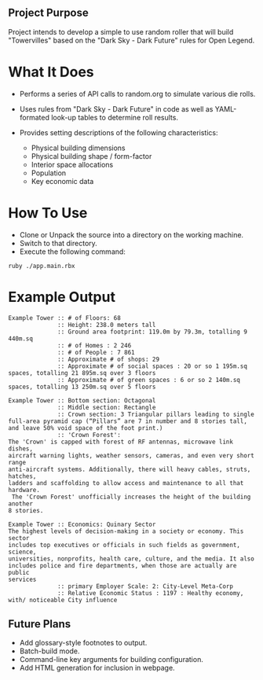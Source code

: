 [_metadata_:author_name]:- "Michel R Vaillancourt"
[_metadata_:author_email]:- "Michel@MichelRVaillancourt.com"
[_metadata_:studio_name]:- "Wolfstar Studios"
[_metadata_:project_start_date]:- "01 Dec 2021 - Afternoon"
[_metadata_:tags]:- "ttrpg ruby markdown"

[_metadata_:version]:- "1.1.0"
[_metadata_:last_change_date]:- "05 Mar 2022 @ 08h55ADT"


Project Purpose
---------------

Project intends to develop a simple to use random roller that will build "Towervilles" based on the "Dark Sky - Dark Future" rules for Open Legend.

What It Does
============

  * Performs a series of API calls to random.org to simulate various die rolls.
  * Uses rules from "Dark Sky - Dark Future" in code as well as YAML-formated look-up tables to determine roll results.
  * Provides setting descriptions of the following characteristics:

    + Physical building dimensions
    + Physical building shape / form-factor
    + Interior space allocations
    + Population
    + Key economic data

How To Use
==========

 * Clone or Unpack the source into a directory on the working machine.
 * Switch to that directory.
 * Execute the following command:

`ruby ./app.main.rbx`

Example Output
==============

    Example Tower :: # of Floors: 68
                  :: Height: 238.0 meters tall
                  :: Ground area footprint: 119.0m by 79.3m, totalling 9 440m.sq
                  :: # of Homes : 2 246
                  :: # of People : 7 861
                  :: Approximate # of shops: 29
                  :: Approximate # of social spaces : 20 or so 1 195m.sq spaces, totalling 21 895m.sq over 3 floors
                  :: Approximate # of green spaces : 6 or so 2 140m.sq spaces, totalling 13 250m.sq over 5 floors

    Example Tower :: Bottom section: Octagonal
                  :: Middle section: Rectangle
                  :: Crown section: 3 Triangular pillars leading to single full-area pyramid cap (“Pillars” are 7 in number and 8 stories tall, and leave 50% void space of the foot print.)
                  :: 'Crown Forest':
    The 'Crown' is capped with forest of RF antennas, microwave link dishes,
    aircraft warning lights, weather sensors, cameras, and even very short range
    anti-aircraft systems. Additionally, there will heavy cables, struts, hatches,
    ladders and scaffolding to allow access and maintenance to all that hardware.
     The 'Crown Forest' unofficially increases the height of the building another
    8 stories.

    Example Tower :: Economics: Quinary Sector
    The highest levels of decision-making in a society or economy. This sector
    includes top executives or officials in such fields as government, science,
    universities, nonprofits, health care, culture, and the media. It also
    includes police and fire departments, when those are actually are public
    services
                  :: primary Employer Scale: 2: City-Level Meta-Corp
                  :: Relative Economic Status : 1197 : Healthy economy, with/ noticeable City influence

Future Plans
------------

* Add glossary-style footnotes to output.
* Batch-build mode.
* Command-line key arguments for building configuration.
* Add HTML generation for inclusion in webpage.
